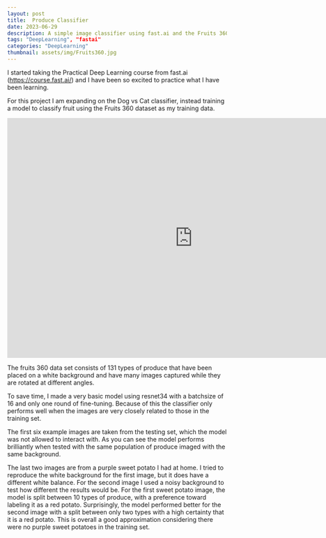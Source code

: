 ```yaml
---
layout: post
title:  Produce Classifier
date: 2023-06-29
description: A simple image classifier using fast.ai and the Fruits 360 dataset
tags: "DeepLearning", "fastai"
categories: "DeepLearning"
thumbnail: assets/img/Fruits360.jpg
---
```


I started taking the Practical Deep Learning course from fast.ai (https://course.fast.ai/) and I have been so excited to practice what I have been learning.

For this project I am expanding on the Dog vs Cat classifier, instead training a model to classify fruit using the Fruits 360 dataset as my training data.

<!-- <script type= "module"
src = "https://gradio.s3-us-west-2.amazonaws.com/3.12.0/gradio.js">
</script>

<gradio-app src="https://nessmaykerchen-produceclassifier.hf.space/"></gradio-app> -->

<iframe
    src="https://nessmaykerchen-produceclassifier.hf.space/"
    frameborder="0"
    width="850"
    height="550"
></iframe>

The fruits 360 data set consists of 131 types of produce that have been placed on a white background and have many images captured while they are rotated at different angles.

To save time, I made a very basic model using resnet34 with a batchsize of 16 and only one round of fine-tuning. Because of this the classifier only performs well when the images are very closely related to those in the training set. 

The first six example images are taken from the testing set, which the model was not allowed to interact with. As you can see the model performs brilliantly when tested with the same population of produce imaged with the same background. 

The last two images are from a purple sweet potato I had at home. I tried to reproduce the white background for the first image, but it does have a different white balance. For the second image I used a noisy background to test how different the results would be. For the first sweet potato image, the model is split between 10 types of produce, with a preference toward labeling it as a red potato. Surprisingly, the model performed better for the second image with a split between only two types with a high certainty that it is a red potato. This is overall a good approximation considering there were no purple sweet potatoes in the training set.



